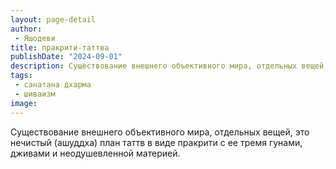 ```yaml
---
layout: page-detail
author:
 - Яшодеви
title: пракрити-таттва
publishDate: "2024-09-01"
description: Существование внешнего объективного мира, отдельных вещей, это нечистый (ашуддха) план таттв в виде пракрити с ее тремя гунами, дживами и неодушевленной материей.
tags:
 - санатана дхарма
 - шиваизм
image: 
---
```


Существование внешнего объективного мира, отдельных вещей, это нечистый (ашуддха) план таттв в виде пракрити с ее тремя гунами, дживами и неодушевленной материей.


